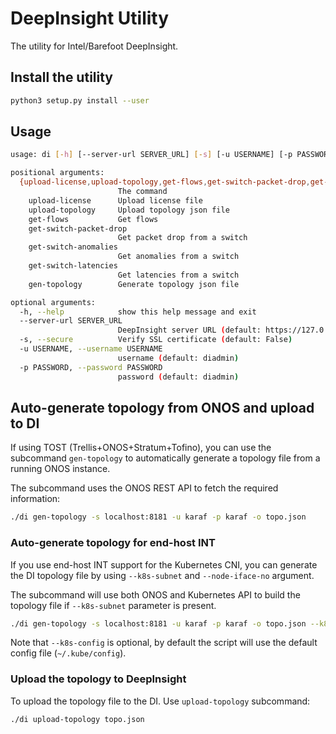 <!--
SPDX-FileCopyrightText: Copyright 2021-present Open Networking Foundation.
SPDX-License-Identifier: Apache-2.0
-->

# DeepInsight Utility

The utility for Intel/Barefoot DeepInsight.

## Install the utility

```bash
python3 setup.py install --user
```

## Usage

```sh
usage: di [-h] [--server-url SERVER_URL] [-s] [-u USERNAME] [-p PASSWORD] {upload-license,upload-topology,get-flows,get-switch-packet-drop,get-switch-anomalies,get-switch-latencies,gen-topology} ...

positional arguments:
  {upload-license,upload-topology,get-flows,get-switch-packet-drop,get-switch-anomalies,get-switch-latencies,gen-topology}
                        The command
    upload-license      Upload license file
    upload-topology     Upload topology json file
    get-flows           Get flows
    get-switch-packet-drop
                        Get packet drop from a switch
    get-switch-anomalies
                        Get anomalies from a switch
    get-switch-latencies
                        Get latencies from a switch
    gen-topology        Generate topology json file

optional arguments:
  -h, --help            show this help message and exit
  --server-url SERVER_URL
                        DeepInsight server URL (default: https://127.0.0.1:3030)
  -s, --secure          Verify SSL certificate (default: False)
  -u USERNAME, --username USERNAME
                        username (default: diadmin)
  -p PASSWORD, --password PASSWORD
                        password (default: diadmin)
```

## Auto-generate topology from ONOS and upload to DI

If using TOST (Trellis+ONOS+Stratum+Tofino), you can use the subcommand
`gen-topology` to automatically generate a topology file from a running ONOS instance.

The subcommand uses the ONOS REST API to fetch the required information:

```bash
./di gen-topology -s localhost:8181 -u karaf -p karaf -o topo.json
```

### Auto-generate topology for end-host INT

If you use end-host INT support for the Kubernetes CNI, you can generate the DI topology file by
using `--k8s-subnet` and `--node-iface-no` argument.

The subcommand will use both ONOS and Kubernetes API to build the topology file if `--k8s-subnet` parameter is present.

```bash
./di gen-topology -s localhost:8181 -u karaf -p karaf -o topo.json --k8s-subnet 192.168.99.0/24 --node-iface-no 3 [--k8s-config ~/.kube/config]
```

Note that `--k8s-config` is optional, by default the script will use the default config file (`~/.kube/config`).

### Upload the topology to DeepInsight

To upload the topology file to the DI. Use `upload-topology` subcommand:

```bash
./di upload-topology topo.json
```
